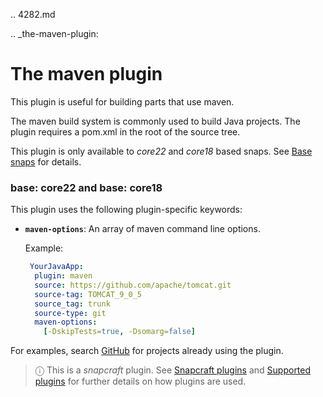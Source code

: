 .. 4282.md

.. _the-maven-plugin:

# The maven plugin

This plugin is useful for building parts that use maven.

The maven build system is commonly used to build Java projects. The plugin requires a pom.xml in the root of the source tree.

This plugin is only available to *core22* and *core18* based snaps. See [Base snaps](base-snaps.md) for details.

<h3 id='heading--core22'>base: core22 and base: core18</h3>

This plugin uses the following plugin-specific keywords:

- **`maven-options`**:
  An array of maven command line options.

  Example:

  ```yaml
   YourJavaApp:
    plugin: maven
    source: https://github.com/apache/tomcat.git
    source-tag: TOMCAT_9_0_5
    source_tag: trunk
    source-type: git
    maven-options:
      [-DskipTests=true, -Dsomarg=false]
  ```

For examples, search [GitHub](https://github.com/search?q=path%3A**%2Fsnapcraft.yaml+gopath&type=code) for projects already using the plugin.

> ⓘ  This is a *snapcraft* plugin. See [Snapcraft plugins](snapcraft-plugins.md) and [Supported plugins](supported-plugins.md) for further details on how plugins are used.